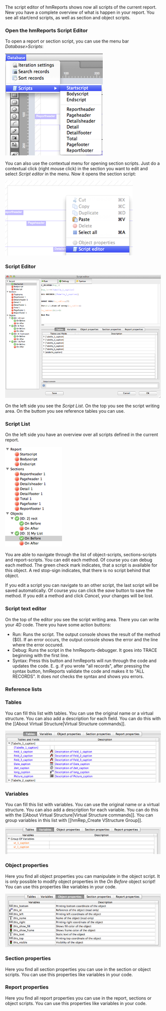 The script editor of hmReports shows now all scripts of the current report. New you have a complete overview of what is happen in your report. You see all start/end scripts, as well as section and object scripts.

### Open the hmReports Script Editor

To open a report or section script, you can use the menu bar *Database>Scripts*:

![Script menu](../Pictures/ScriptMenu.png)

You can also use the contextual menu for opening section scripts. Just do a contextual click (right mouse click) in the section you want to edit and select *Script editor* in the menu. Now it opens the section script:

![Contextual Script Editor](../Pictures/ScriptEditorContextualMenu.png)

### Script Editor

![Script editor](../Pictures/ScriptEditor.png)

On the left side you see the *Script List*. On the top you see the script writing area. On the buttom you see reference tables you can use.

### Script List
On the left side you have an overview over all scripts defined in the current report.

![Script list](../Pictures/ScriptList.png)

You are able to navigate through the list of object-scripts, sections-scripts and report-scripts. You can edit each method. Of course you can debug each method.
The green check mark indicates, that a script is available for this object. A red stop-sign indicates, that there is no script behind that object.

If you edit a script you can navigate to an other script, the last script will be saved automatically. Of course you can click the *save* button to save the method. If you edit a method and click *Cancel*, your changes will be lost.

### Script text editor

On the top of the editor you see the script writing area. There you can write your 4D code.
There you have some action buttons:
* Run: Runs the script. The output console shows the result of the method ($0). If an error occurs, the output console shows the error and the line where the error occured.
* Debug: Runs the script in the hmReports-debugger. It goes into TRACE beginning with the first line.
* Syntax: Press this button and hmReports will run through the code and updates the code. E. g. if you wrote "all records", after pressing the syntax button, hmReports validate the code and makes it to "ALL RECORDS". It does *not* checks the syntax and shows you errors.

### Reference lists

### Tables

You can fill this list with tables. You can use the original name or a virtual structure. You can also add a description for each field. You can do this with the [[About Virtual Structure|Virtual Structure commands]].

![Reference list tables](../Pictures/ScriptTables.png)

### Variables

You can fill this list with variables. You can use the original name or a virtual structure. You can also add a description for each variable. You can do this with the [[About Virtual Structure|Virtual Structure commands]].
You can group variables in this list with [[hmRep_Create VStructure Group]].

![Reference list variables](../Pictures/ScriptVariables.png)

### Object properties

Here you find all object properties you can manipulate in the object script. It is only possible to modify object properties in the *On Before* object script! You can use this properties like variables in your code.

![Reference list object properties](../Pictures/ScriptObjectProperties.png)

### Section properties

Here you find all section properties you can use in the section or object scripts. You can use this properties like variables in your code.

### Report properties

Here you find all report properties you can use in the report, sections or object scripts. You can use this properties like variables in your code.
